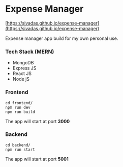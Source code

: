 # Expense Manager

[https://sivadas.github.io/expense-manager](https://sivadas.github.io/expense-manager)

Expense manager app build for my own personal use.

### Tech Stack (MERN)

- MongoDB
- Express JS
- React JS
- Node jS

### Frontend

```
cd frontend/
npm run dev
npm run build
```

The app will start at port **3000**

### Backend

```
cd backend/
npm run start
```

The app will start at port **5001**
